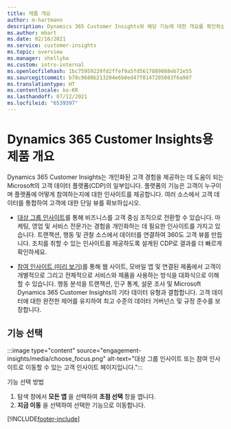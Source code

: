 ```yaml
---
title: 제품 개요
author: m-hartmann
description: Dynamics 365 Customer Insights와 해당 기능에 대한 개요를 확인하십시오.
ms.author: mhart
ms.date: 02/16/2021
ms.service: customer-insights
ms.topic: overview
ms.manager: shellyha
ms.custom: intro-internal
ms.openlocfilehash: 1bc75959229fd2ffef9a5fd5617889888eb72e55
ms.sourcegitcommit: b78c9680b213204e6b0ed47f0147205083f6a98f
ms.translationtype: HT
ms.contentlocale: ko-KR
ms.lasthandoff: 07/12/2021
ms.locfileid: "6539397"
---
```

# <a name="product-overview-for-dynamics-365-customer-insights"></a>Dynamics 365 Customer Insights용 제품 개요

Dynamics 365 Customer Insights는 개인화된 고객 경험을 제공하는 데 도움이 되는 Microsoft의 고객 데이터 플랫폼(CDP)의 일부입니다. 플랫폼의 기능은 고객이 누구이며 플랫폼에 어떻게 참여하는지에 대한 인사이트를 제공합니다. 여러 소스에서 고객 데이터를 통합하여 고객에 대한 단일 뷰를 확보하십시오.


- [대상 그룹 인사이트](audience-insights/overview.md)를 통해 비즈니스를 고객 중심 조직으로 전환할 수 있습니다. 마케팅, 영업 및 서비스 전문가는 경험을 개인화하는 데 필요한 인사이트를 가지고 있습니다. 트랜잭션, 행동 및 관찰 소스에서 데이터를 연결하여 360도 고객 뷰를 만듭니다. 조치를 취할 수 있는 인사이트를 제공하도록 설계된 CDP로 결과를 더 빠르게 확인하세요. 

- [참여 인사이트 (미리 보기)](engagement-insights/index.yml)를 통해 웹 사이트, 모바일 앱 및 연결된 제품에서 고객이 개별적으로 그리고 전체적으로 서비스와 제품을 사용하는 방식을 대화식으로 이해할 수 있습니다. 행동 분석을 트랜잭션, 인구 통계, 설문 조사 및 Microsoft Dynamics 365 Customer Insights의 기타 데이터 유형과 결합합니다. 고객 데이터에 대한 완전한 제어를 유지하여 최고 수준의 데이터 거버넌스 및 규정 준수를 보장합니다.
 
## <a name="choose-a-capability"></a>기능 선택

:::image type="content" source="engagement-insights/media/choose_focus.png" alt-text="대상 그룹 인사이트 또는 참여 인사이트로 이동할 수 있는 고객 인사이트 페이지입니다.":::

기능 선택 방법

1. 탐색 창에서 **모든 앱** 을 선택하여 **초점 선택** 창을 엽니다.
1. **지금 이동** 을 선택하여 선택한 기능으로 이동합니다.


[!INCLUDE[footer-include](includes/footer-banner.md)]